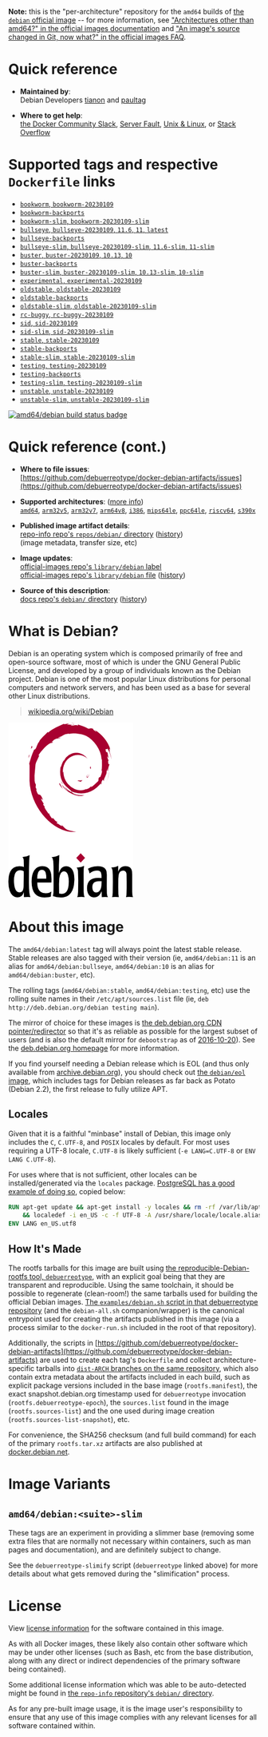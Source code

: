 <!--

********************************************************************************

WARNING:

    DO NOT EDIT "debian/README.md"

    IT IS AUTO-GENERATED

    (from the other files in "debian/" combined with a set of templates)

********************************************************************************

-->

**Note:** this is the "per-architecture" repository for the `amd64` builds of [the `debian` official image](https://hub.docker.com/_/debian) -- for more information, see ["Architectures other than amd64?" in the official images documentation](https://github.com/docker-library/official-images#architectures-other-than-amd64) and ["An image's source changed in Git, now what?" in the official images FAQ](https://github.com/docker-library/faq#an-images-source-changed-in-git-now-what).

# Quick reference

-	**Maintained by**:  
	Debian Developers [tianon](https://qa.debian.org/developer.php?login=tianon) and [paultag](https://qa.debian.org/developer.php?login=paultag)

-	**Where to get help**:  
	[the Docker Community Slack](https://dockr.ly/comm-slack), [Server Fault](https://serverfault.com/help/on-topic), [Unix & Linux](https://unix.stackexchange.com/help/on-topic), or [Stack Overflow](https://stackoverflow.com/help/on-topic)

# Supported tags and respective `Dockerfile` links

-	[`bookworm`, `bookworm-20230109`](https://github.com/debuerreotype/docker-debian-artifacts/blob/64b13cf5860ac15c1d909abd7239516db9748fea/bookworm/Dockerfile)
-	[`bookworm-backports`](https://github.com/debuerreotype/docker-debian-artifacts/blob/64b13cf5860ac15c1d909abd7239516db9748fea/bookworm/backports/Dockerfile)
-	[`bookworm-slim`, `bookworm-20230109-slim`](https://github.com/debuerreotype/docker-debian-artifacts/blob/64b13cf5860ac15c1d909abd7239516db9748fea/bookworm/slim/Dockerfile)
-	[`bullseye`, `bullseye-20230109`, `11.6`, `11`, `latest`](https://github.com/debuerreotype/docker-debian-artifacts/blob/64b13cf5860ac15c1d909abd7239516db9748fea/bullseye/Dockerfile)
-	[`bullseye-backports`](https://github.com/debuerreotype/docker-debian-artifacts/blob/64b13cf5860ac15c1d909abd7239516db9748fea/bullseye/backports/Dockerfile)
-	[`bullseye-slim`, `bullseye-20230109-slim`, `11.6-slim`, `11-slim`](https://github.com/debuerreotype/docker-debian-artifacts/blob/64b13cf5860ac15c1d909abd7239516db9748fea/bullseye/slim/Dockerfile)
-	[`buster`, `buster-20230109`, `10.13`, `10`](https://github.com/debuerreotype/docker-debian-artifacts/blob/64b13cf5860ac15c1d909abd7239516db9748fea/buster/Dockerfile)
-	[`buster-backports`](https://github.com/debuerreotype/docker-debian-artifacts/blob/64b13cf5860ac15c1d909abd7239516db9748fea/buster/backports/Dockerfile)
-	[`buster-slim`, `buster-20230109-slim`, `10.13-slim`, `10-slim`](https://github.com/debuerreotype/docker-debian-artifacts/blob/64b13cf5860ac15c1d909abd7239516db9748fea/buster/slim/Dockerfile)
-	[`experimental`, `experimental-20230109`](https://github.com/debuerreotype/docker-debian-artifacts/blob/64b13cf5860ac15c1d909abd7239516db9748fea/experimental/Dockerfile)
-	[`oldstable`, `oldstable-20230109`](https://github.com/debuerreotype/docker-debian-artifacts/blob/64b13cf5860ac15c1d909abd7239516db9748fea/oldstable/Dockerfile)
-	[`oldstable-backports`](https://github.com/debuerreotype/docker-debian-artifacts/blob/64b13cf5860ac15c1d909abd7239516db9748fea/oldstable/backports/Dockerfile)
-	[`oldstable-slim`, `oldstable-20230109-slim`](https://github.com/debuerreotype/docker-debian-artifacts/blob/64b13cf5860ac15c1d909abd7239516db9748fea/oldstable/slim/Dockerfile)
-	[`rc-buggy`, `rc-buggy-20230109`](https://github.com/debuerreotype/docker-debian-artifacts/blob/64b13cf5860ac15c1d909abd7239516db9748fea/rc-buggy/Dockerfile)
-	[`sid`, `sid-20230109`](https://github.com/debuerreotype/docker-debian-artifacts/blob/64b13cf5860ac15c1d909abd7239516db9748fea/sid/Dockerfile)
-	[`sid-slim`, `sid-20230109-slim`](https://github.com/debuerreotype/docker-debian-artifacts/blob/64b13cf5860ac15c1d909abd7239516db9748fea/sid/slim/Dockerfile)
-	[`stable`, `stable-20230109`](https://github.com/debuerreotype/docker-debian-artifacts/blob/64b13cf5860ac15c1d909abd7239516db9748fea/stable/Dockerfile)
-	[`stable-backports`](https://github.com/debuerreotype/docker-debian-artifacts/blob/64b13cf5860ac15c1d909abd7239516db9748fea/stable/backports/Dockerfile)
-	[`stable-slim`, `stable-20230109-slim`](https://github.com/debuerreotype/docker-debian-artifacts/blob/64b13cf5860ac15c1d909abd7239516db9748fea/stable/slim/Dockerfile)
-	[`testing`, `testing-20230109`](https://github.com/debuerreotype/docker-debian-artifacts/blob/64b13cf5860ac15c1d909abd7239516db9748fea/testing/Dockerfile)
-	[`testing-backports`](https://github.com/debuerreotype/docker-debian-artifacts/blob/64b13cf5860ac15c1d909abd7239516db9748fea/testing/backports/Dockerfile)
-	[`testing-slim`, `testing-20230109-slim`](https://github.com/debuerreotype/docker-debian-artifacts/blob/64b13cf5860ac15c1d909abd7239516db9748fea/testing/slim/Dockerfile)
-	[`unstable`, `unstable-20230109`](https://github.com/debuerreotype/docker-debian-artifacts/blob/64b13cf5860ac15c1d909abd7239516db9748fea/unstable/Dockerfile)
-	[`unstable-slim`, `unstable-20230109-slim`](https://github.com/debuerreotype/docker-debian-artifacts/blob/64b13cf5860ac15c1d909abd7239516db9748fea/unstable/slim/Dockerfile)

[![amd64/debian build status badge](https://img.shields.io/jenkins/s/https/doi-janky.infosiftr.net/job/multiarch/job/amd64/job/debian.svg?label=amd64/debian%20%20build%20job)](https://doi-janky.infosiftr.net/job/multiarch/job/amd64/job/debian/)

# Quick reference (cont.)

-	**Where to file issues**:  
	[https://github.com/debuerreotype/docker-debian-artifacts/issues](https://github.com/debuerreotype/docker-debian-artifacts/issues)

-	**Supported architectures**: ([more info](https://github.com/docker-library/official-images#architectures-other-than-amd64))  
	[`amd64`](https://hub.docker.com/r/amd64/debian/), [`arm32v5`](https://hub.docker.com/r/arm32v5/debian/), [`arm32v7`](https://hub.docker.com/r/arm32v7/debian/), [`arm64v8`](https://hub.docker.com/r/arm64v8/debian/), [`i386`](https://hub.docker.com/r/i386/debian/), [`mips64le`](https://hub.docker.com/r/mips64le/debian/), [`ppc64le`](https://hub.docker.com/r/ppc64le/debian/), [`riscv64`](https://hub.docker.com/r/riscv64/debian/), [`s390x`](https://hub.docker.com/r/s390x/debian/)

-	**Published image artifact details**:  
	[repo-info repo's `repos/debian/` directory](https://github.com/docker-library/repo-info/blob/master/repos/debian) ([history](https://github.com/docker-library/repo-info/commits/master/repos/debian))  
	(image metadata, transfer size, etc)

-	**Image updates**:  
	[official-images repo's `library/debian` label](https://github.com/docker-library/official-images/issues?q=label%3Alibrary%2Fdebian)  
	[official-images repo's `library/debian` file](https://github.com/docker-library/official-images/blob/master/library/debian) ([history](https://github.com/docker-library/official-images/commits/master/library/debian))

-	**Source of this description**:  
	[docs repo's `debian/` directory](https://github.com/docker-library/docs/tree/master/debian) ([history](https://github.com/docker-library/docs/commits/master/debian))

# What is Debian?

Debian is an operating system which is composed primarily of free and open-source software, most of which is under the GNU General Public License, and developed by a group of individuals known as the Debian project. Debian is one of the most popular Linux distributions for personal computers and network servers, and has been used as a base for several other Linux distributions.

> [wikipedia.org/wiki/Debian](https://en.wikipedia.org/wiki/Debian)

![logo](https://raw.githubusercontent.com/docker-library/docs/b449be7df57e9ed9086bb5821bfb5d6cdc5d67a4/debian/logo.png)

# About this image

The `amd64/debian:latest` tag will always point the latest stable release. Stable releases are also tagged with their version (ie, `amd64/debian:11` is an alias for `amd64/debian:bullseye`, `amd64/debian:10` is an alias for `amd64/debian:buster`, etc).

The rolling tags (`amd64/debian:stable`, `amd64/debian:testing`, etc) use the rolling suite names in their `/etc/apt/sources.list` file (ie, `deb http://deb.debian.org/debian testing main`).

The mirror of choice for these images is [the deb.debian.org CDN pointer/redirector](https://deb.debian.org) so that it's as reliable as possible for the largest subset of users (and is also the default mirror for `debootstrap` as of [2016-10-20](https://anonscm.debian.org/cgit/d-i/debootstrap.git/commit/?id=9e8bc60ad1ccf3a25ce7890526b70059f3e770de)). See the [deb.debian.org homepage](https://deb.debian.org) for more information.

If you find yourself needing a Debian release which is EOL (and thus only available from [archive.debian.org](http://archive.debian.org)), you should check out [the `debian/eol` image](https://hub.docker.com/r/debian/eol/), which includes tags for Debian releases as far back as Potato (Debian 2.2), the first release to fully utilize APT.

## Locales

Given that it is a faithful "minbase" install of Debian, this image only includes the `C`, `C.UTF-8`, and `POSIX` locales by default. For most uses requiring a UTF-8 locale, `C.UTF-8` is likely sufficient (`-e LANG=C.UTF-8` or `ENV LANG C.UTF-8`).

For uses where that is not sufficient, other locales can be installed/generated via the `locales` package. [PostgreSQL has a good example of doing so](https://github.com/docker-library/postgres/blob/69bc540ecfffecce72d49fa7e4a46680350037f9/9.6/Dockerfile#L21-L24), copied below:

```dockerfile
RUN apt-get update && apt-get install -y locales && rm -rf /var/lib/apt/lists/* \
	&& localedef -i en_US -c -f UTF-8 -A /usr/share/locale/locale.alias en_US.UTF-8
ENV LANG en_US.utf8
```

## How It's Made

The rootfs tarballs for this image are built using [the reproducible-Debian-rootfs tool, `debuerreotype`](https://github.com/debuerreotype/debuerreotype), with an explicit goal being that they are transparent and reproducible. Using the same toolchain, it should be possible to regenerate (clean-room!) the same tarballs used for building the official Debian images. [The `examples/debian.sh` script in that debuerreotype repository](https://github.com/debuerreotype/debuerreotype/blob/master/examples/debian.sh) (and the `debian-all.sh` companion/wrapper) is the canonical entrypoint used for creating the artifacts published in this image (via a process similar to the `docker-run.sh` included in the root of that repository).

Additionally, the scripts in [https://github.com/debuerreotype/docker-debian-artifacts](https://github.com/debuerreotype/docker-debian-artifacts) are used to create each tag's `Dockerfile` and collect architecture-specific tarballs into [`dist-ARCH` branches on the same repository](https://github.com/debuerreotype/docker-debian-artifacts/branches), which also contain extra metadata about the artifacts included in each build, such as explicit package versions included in the base image (`rootfs.manifest`), the exact snapshot.debian.org timestamp used for `debuerreotype` invocation (`rootfs.debuerreotype-epoch`), the `sources.list` found in the image (`rootfs.sources-list`) and the one used during image creation (`rootfs.sources-list-snapshot`), etc.

For convenience, the SHA256 checksum (and full build command) for each of the primary `rootfs.tar.xz` artifacts are also published at [docker.debian.net](https://docker.debian.net/).

# Image Variants

## `amd64/debian:<suite>-slim`

These tags are an experiment in providing a slimmer base (removing some extra files that are normally not necessary within containers, such as man pages and documentation), and are definitely subject to change.

See the `debuerreotype-slimify` script (`debuerreotype` linked above) for more details about what gets removed during the "slimification" process.

# License

View [license information](https://www.debian.org/social_contract#guidelines) for the software contained in this image.

As with all Docker images, these likely also contain other software which may be under other licenses (such as Bash, etc from the base distribution, along with any direct or indirect dependencies of the primary software being contained).

Some additional license information which was able to be auto-detected might be found in [the `repo-info` repository's `debian/` directory](https://github.com/docker-library/repo-info/tree/master/repos/debian).

As for any pre-built image usage, it is the image user's responsibility to ensure that any use of this image complies with any relevant licenses for all software contained within.
